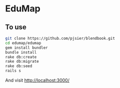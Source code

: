 # EduMap

## To use

```sh
git clone https://github.com/pjsier/blendbook.git
cd edumap/edumap
gem install bundler
bundle install
rake db:create
rake db:migrate
rake db:seed
rails s
```

And visit <http://localhost:3000/>
